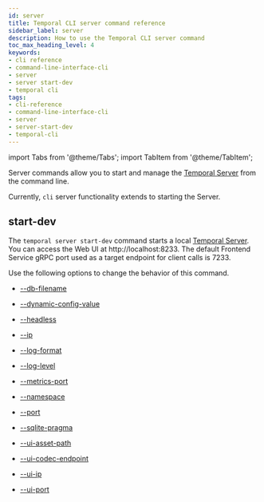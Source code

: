 ```yaml
---
id: server
title: Temporal CLI server command reference
sidebar_label: server
description: How to use the Temporal CLI server command
toc_max_heading_level: 4
keywords:
- cli reference
- command-line-interface-cli
- server
- server start-dev
- temporal cli
tags:
- cli-reference
- command-line-interface-cli
- server
- server-start-dev
- temporal-cli
---
```


<!-- THIS FILE IS GENERATED. DO NOT EDIT THIS FILE DIRECTLY -->

import Tabs from '@theme/Tabs';
import TabItem from '@theme/TabItem';

Server commands allow you to start and manage the [Temporal Server](/clusters#temporal-server) from the command line.

Currently, `cli` server functionality extends to starting the Server.

## start-dev

The `temporal server start-dev` command starts a local [Temporal Server](/clusters#temporal-server).
You can access the Web UI at http://localhost:8233.
The default Frontend Service gRPC port used as a target endpoint for client calls is 7233.

Use the following options to change the behavior of this command.

- [--db-filename](/cli/cmd-options#db-filename)

- [--dynamic-config-value](/cli/cmd-options#dynamic-config-value)

- [--headless](/cli/cmd-options#headless)

- [--ip](/cli/cmd-options#ip)

- [--log-format](/cli/cmd-options#log-format)

- [--log-level](/cli/cmd-options#log-level)

- [--metrics-port](/cli/cmd-options#metrics-port)

- [--namespace](/cli/cmd-options#namespace)

- [--port](/cli/cmd-options#port)

- [--sqlite-pragma](/cli/cmd-options#sqlite-pragma)

- [--ui-asset-path](/cli/cmd-options#ui-asset-path)

- [--ui-codec-endpoint](/cli/cmd-options#ui-codec-endpoint)

- [--ui-ip](/cli/cmd-options#ui-ip)

- [--ui-port](/cli/cmd-options#ui-port)


